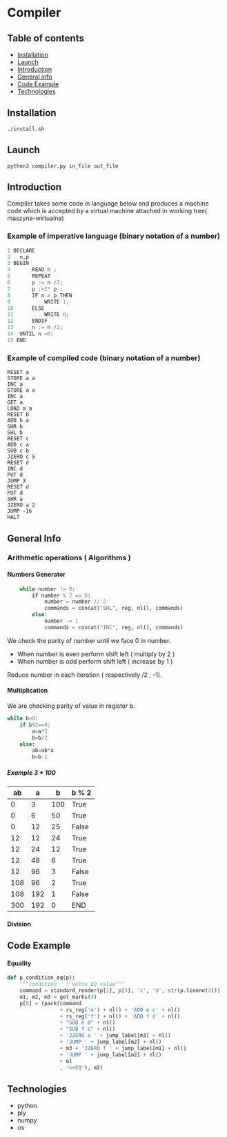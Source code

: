 # Compiler
## Table of contents

* [Installation](#installation)
* [Launch](#launch)
* [Introduction](#Introduction)
* [General info](#general-info)
* [Code Example](#code-example)
* [Technologies](#technologies)


## Installation
```shell script
./install.sh
```
## Launch
```shell script
python3 compiler.py in_file out_file
```
## Introduction
Compiler takes some code in language below and produces a machine code which is accepted by a virtual
machine attached in working tree( maszyna-wirtualna)
### Example of imperative language (binary notation of a number)
```python
1 DECLARE
2   n,p
3 BEGIN
4       READ n ;
5       REPEAT
6       p := n /2;
7       p :=2* p ;
8       IF n > p THEN
9           WRITE 1;
10      ELSE
11          WRITE 0;
12      ENDIF
13      n := n /2;
14  UNTIL n =0;
15 END
```
### Example of compiled code (binary notation of a number)
```jupyter
RESET a
STORE a a
INC a
STORE a a
INC a
GET a
LOAD a a
RESET b
ADD b a
SHR b
SHL b
RESET c
ADD c a
SUB c b
JZERO c 5
RESET d
INC d
PUT d
JUMP 3
RESET d
PUT d
SHR a
JZERO a 2
JUMP -16
HALT
```
## General Info
### Arithmetic operations ( Algorithms )
#### Numbers Generator
```python
    while number != 0:
        if number % 2 == 0:
            number = number // 2
            commands = concat("SHL", reg, nl(), commands)
        else:
            number -= 1
            commands = concat("INC", reg, nl(), commands)
```
We check the parity of number until we face 0 in number.
- When number is even perform shift left ( multiply by 2 )
- When number is odd perform shift left ( increase by 1 )

Reduce number in each iteration ( respectively /2 , -1).
#### Multiplication 
We are checking parity of value in register b. 
```python
while b>0:
    if b%2==0: 
        a=a*2
        b=b/2
    else:
        ab=ab*a
        b=b-1
```

##### Example 3 * 100
ab | a | b | b % 2 |
--- | --- | --- | --- |
0 | 3 | 100 |  True|
0 | 6 | 50 |  True|
0 | 12 | 25 |  False|
12 | 12 | 24 |  True|
12 | 24 | 12 |  True|
12 | 48 | 6 |  True|
12 | 96 | 3 |  False|
108 | 96 | 2 |  True|
108 | 192 | 1 |  False|
300 | 192 | 0 |  END|

#### Division

## Code Example
#### Equality
```python
def p_condition_eq(p):
    """condition   : value EQ value"""
    command = standard_render(p[1], p[3], 'c', 'd', str(p.lineno(2)))
    m1, m2, m3 = get_marks(3)
    p[0] = (pack(command
                 + rs_reg('e') + nl() + 'ADD e c' + nl()
                 + rs_reg('f') + nl() + 'ADD f d' + nl()
                 + "SUB e d" + nl()
                 + "SUB f c" + nl()
                 + 'JZERO e ' + jump_label[m3] + nl()
                 + 'JUMP ' + jump_label[m2] + nl()
                 + m3 + 'JZERO f ' + jump_label[m1] + nl()
                 + 'JUMP ' + jump_label[m2] + nl()
                 + m1
                 , '<<EQ'), m2)
```
## Technologies
- python
- ply
- numpy
- os
